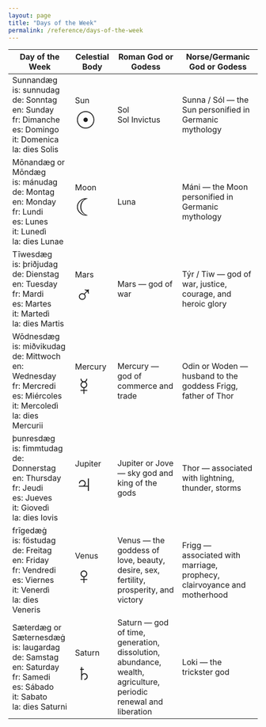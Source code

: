 ```yaml
---
layout: page
title: "Days of the Week"
permalink: /reference/days-of-the-week
---
```


<div class="table-responsive">
<table class="table table-sm table-hover">
  <thead>
    <th>Day of the Week</th>
    <th>Celestial Body</th>
    <th>Roman God or Godess</th>
    <th>Norse/Germanic God or Godess</th>
  </thead>
  <tbody>
    <tr>
      <td>
        Sunnandæg<br/>
        is: sunnudag<br/>
        de: Sonntag<br/>
        en: Sunday<br/>
        fr: Dimanche<br/>
        es: Domingo<br/>
        it: Domenica<br/>
        la: dies Solis
      </td>
      <td>
        <div>Sun</div><div style="font-size: 300%">☉</div>
      </td>
      <td>
        Sol<br/>
        Sol Invictus
      </td>
      <td>
        Sunna / Sól  — the Sun personified in Germanic mythology
      </td>
    </tr>
    <tr>
      <td>
        Mōnandæg or Mōndæg<br/>
        is: mánudag<br/>
        de: Montag<br/>
        en: Monday<br/>
        fr: Lundi<br/>
        es: Lunes<br/>
        it: Lunedì<br/>
        la: dies Lunae
      </td>
      <td>
        <div>Moon</div><div style="font-size: 300%">☾</div>
      </td>
      <td>
        Luna
      </td>
      <td>
        Máni — the Moon personified in Germanic mythology
      </td>
    </tr>
    <tr>
      <td>
        Tīwesdæg<br/>
        is: þriðjudag<br/>
        de: Dienstag<br/>
        en: Tuesday<br/>
        fr: Mardi<br/>
        es: Martes<br/>
        it: Martedì<br/>
        la: dies Martis
      </td>
      <td>
        <div>Mars</div><div style="font-size: 300%">♂</div>
      </td>
      <td>
        Mars — god of war
      </td>
      <td>
        Týr / Tiw — god of war, justice, courage, and heroic glory
      </td>
    </tr>
    <tr>
      <td>
        Wōdnesdæg<br/>
        is: miðvikudag<br/>
        de: Mittwoch<br/>
        en: Wednesday<br/>
        fr: Mercredi<br/>
        es: Miércoles<br/>
        it: Mercoledì<br/>
        la: dies Mercurii
      </td>
      <td>
        <div>Mercury</div><div style="font-size: 300%">☿</div>
      </td>
      <td>
        Mercury — god of commerce and trade
      </td>
      <td>
        Odin or Woden — husband to the goddess Frigg, father of Thor
      </td>
    </tr>
    <tr>
      <td>
        þunresdæg<br/>
        is: fimmtudag<br/>
        de: Donnerstag<br/>
        en: Thursday<br/>
        fr: Jeudi<br/>
        es: Jueves<br/>
        it: Giovedì<br/>
        la: dies Iovis
      </td>
      <td>
        <div>Jupiter</div><div style="font-size: 300%">♃</div>
      </td>
      <td>
        Jupiter or Jove — sky god and king of the gods
      </td>
      <td>
        Thor — associated with lightning, thunder, storms
      </td>
    </tr>
    <tr>
      <td>
        frīgedæġ<br/>
        is: föstudag<br/>
        de: Freitag<br/>
        en: Friday<br/>
        fr: Vendredi<br/>
        es: Viernes<br/>
        it: Venerdì<br/>
        la: dies Veneris
      </td>
      <td>
        <div>Venus</div><div style="font-size: 300%">♀</div>
      </td>
      <td>
        Venus — the goddess of love, beauty, desire, sex, fertility, prosperity, and victory
      </td>
      <td>
        Frigg — associated with marriage, prophecy, clairvoyance and motherhood
      </td>
    </tr>
    <tr>
      <td>
        Sæterdæg or Sæternesdæġ<br/>
        is: laugardag<br/>
        de: Samstag<br/>
        en: Saturday<br/>
        fr: Samedi<br/>
        es: Sábado<br/>
        it: Sabato<br/>
        la: dies Saturni
      </td>
      <td>
        <div>Saturn</div><div style="font-size: 300%">♄</div>
      </td>
      <td>
        Saturn — god of time, generation, dissolution, abundance, wealth, agriculture, periodic renewal and liberation
      </td>
      <td>
        Loki — the trickster god
      </td>
    </tr>
  </tbody>
</table>
</div>
